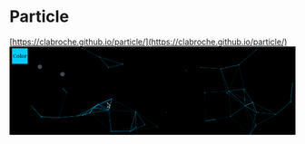 # Particle
[https://clabroche.github.io/particle/](https://clabroche.github.io/particle/)
![Demo](demo.gif)
